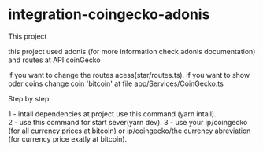 # integration-coingecko-adonis

This project

this project used adonis (for more information check adonis documentation) and routes at API coinGecko

if you want to change the routes acess(star/routes.ts).
if you want to show oder coins change coin 'bitcoin' at file app/Services/CoinGecko.ts


Step by step

1 - intall dependencies at project use this command (yarn intall).  
2 - use this command for start sever(yarn dev).
3 - use your ip/coingecko (for all currency prices at bitcoin) or ip/coingecko/the currency abreviation (for currency price exatly at bitcoin).